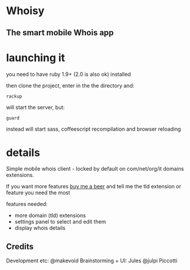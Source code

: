 # Whoisy
## The smart mobile Whois app

# launching it

you need to have ruby 1.9+ (2.0 is also ok) installed

then clone the project, enter in the the directory and:

    rackup 

will start the server, but:

    guard

instead will start sass, coffeescript recompilation and browser reloading

# details 

Simple mobile whois client - locked by default on com/net/org/it domains extensions.

If you want more features [buy me a beer](https://www.paypal.com/cgi-bin/webscr?cmd=_s-xclick&hosted_button_id=2KSEKU762FE8Q) and tell me the tld extension or feature you need the most 

features needed:
- more domain (tld) extensions 
- settings panel to select and edit them 
- display whois details


## Credits

Development etc: @makevoid
Brainstorming + UI: Jules @julpi Piccotti